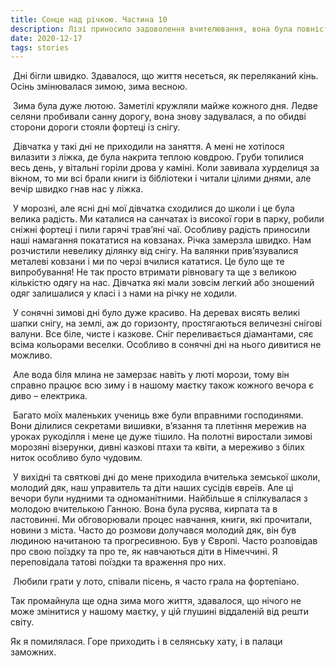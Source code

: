 ```yaml
---
title: Сонце над річкою. Частина 10
description: Лізі приносило задоволення вчителювання, вона була повністю заклопотана у ньому, але самотність її душила, друзів у неї не було
date: 2020-12-17
tags: stories
---
```




​     Дні бігли швидко. Здавалося, що життя несеться, як переляканий кінь. Осінь змінювалася зимою, зима весною. 

​     Зима була дуже лютою. Заметілі кружляли майже кожного дня. Ледве селяни пробивали санну дорогу, вона знову задувалася, а по обидві сторони дороги стояли фортеці із снігу. 

​     Дівчатка у такі дні не приходили на заняття. А мені не хотілося вилазити з ліжка, де була накрита теплою ковдрою. Груби топилися весь день, у вітальні горіли дрова у каміні. Коли завивала хурделиця за вікном, то ми всі брали книги із бібліотеки і читали цілими днями, але вечір швидко гнав нас у ліжка. 

​     У морозні, але ясні дні мої дівчатка сходилися до школи і це була велика радість. Ми каталися на санчатах із високої гори в парку, робили сніжні фортеці і пили гарячі трав’яні чаї. Особливу радість приносили наші намагання покататися на ковзанах. Річка замерзла швидко. Нам розчистили невелику ділянку від снігу. На валянки прив’язувалися металеві ковзани і ми по черзі вчилися кататися. Це було ще те випробування! Не так просто втримати рівновагу та ще з великою кількістю одягу на нас. Дівчатка які мали зовсім легкий або зношений одяг залишалися у класі і з нами на річку не ходили. 

​    У сонячні зимові дні було дуже красиво. На деревах висять великі шапки снігу, на землі, аж до горизонту, простягаються величезні снігові валуни. Все біле, чисте і казкове. Сніг переливається діамантами, сяє всіма кольорами веселки. Особливо в сонячні дні на нього дивитися не можливо. 

​     Але вода біля млина не замерзає навіть у люті морози, тому він справно працює всю зиму і в нашому маєтку також кожного вечора є диво – електрика.

​     Багато моїх маленьких учениць вже були вправними господинями. Вони ділилися секретами вишивки, в’язання та плетіння мережив на уроках рукоділля і мене це дуже тішило. На полотні виростали зимові морозяні візерунки, дивні казкові птахи та квіти, а мереживо з білих ниток особливо було чудовим. 

​     У вихідні та святкові дні до мене приходила вчителька земської школи, молодий дяк, наш управитель та діти наших сусідів євреїв. Але ці вечори були нудними та одноманітними. Найбільше я спілкувалася з молодою вчителькою Ганною. Вона була русява, кирпата та в ластовинні. Ми обговорювали процес навчання, книги, які прочитали, новини з міста. Часто до розмови долучався молодий дяк, він був людиною начитаною та прогресивною. Був у Європі. Часто розповідав про свою поїздку та про те, як навчаються діти в Німеччині. Я переповідала татові поїздки та враження про них. 

​    Любили грати у лото, співали пісень, я часто грала на фортепіано. 

   Так промайнула ще одна зима мого життя, здавалося, що нічого не може змінитися у нашому маєтку, у цій глушині віддаленій від решти світу.

   Як я помилялася.  Горе приходить і в селянську хату, і в палаци заможних.  